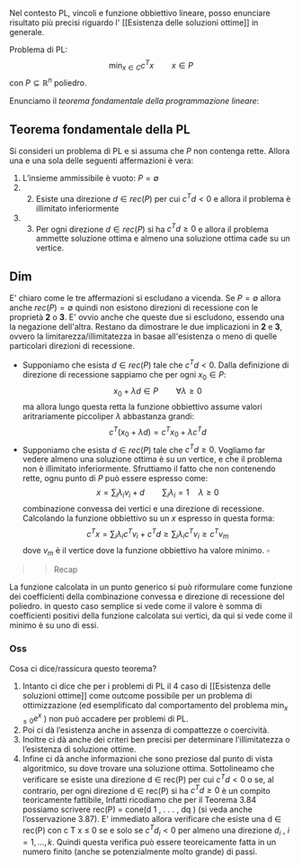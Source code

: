 Nel contesto PL, vincoli e funzione obbiettivo lineare, posso enunciare risultato più precisi riguardo l' [[Esistenza delle soluzioni ottime]] in generale.

Problema di PL:
$$
\min_{x\in C} c^Tx \qquad x \in P
$$
con $P \subseteq \mathbb{R}^n$ poliedro.

Enunciamo il _teorema fondamentale della programmazione lineare_:
## Teorema fondamentale della PL
Si consideri un problema di PL  e si assuma che $P$ non contenga rette. Allora una e una sola delle seguenti affermazioni è vera:
1. L’insieme ammissibile è vuoto: $P = ∅$ 
2. 2. Esiste una direzione $d ∈ rec(P)$ per cui $c^T d < 0$ e allora il problema è illimitato inferiormente 
3. 3. Per ogni direzione $d ∈ rec(P)$ si ha $c^Td ≥ 0$ e allora il problema ammette soluzione ottima e almeno una soluzione ottima cade su un vertice.

## Dim
E' chiaro come le tre affermazioni si escludano a vicenda. Se $P = \emptyset$ allora anche $rec(P)=\emptyset$ quindi non esistono direzioni di recessione con le proprietà **2** o **3**. E' ovvio anche che queste due si escludono, essendo una la negazione dell'altra.
Restano da dimostrare le due implicazioni in **2** e **3**, ovvero la limitarezza/illimitatezza in basae all'esistenza o meno di quelle particolari direzioni di recessione.

- Supponiamo che esista $d \in rec(P)$ tale che $c^Td < 0$. Dalla definizione di direzione di recessione sappiamo che per ogni $x_0 \in P$:
$$
x_0 + \lambda d \in P \qquad \forall \lambda \geq 0
$$
ma allora lungo questa retta la funzione obbiettivo assume valori aritrariamente piccoliper $\lambda$ abbastanza grandi:
$$
c^T(x_0+\lambda d)= c^T x_0 + \lambda c^T d
$$
- Supponiamo che esista $d\in rec(P)$ tale che $c^Td \geq 0$. Vogliamo far vedere almeno una soluzione ottima è su un vertice, e che il problema non è illimitato inferiormente. Sfruttiamo il fatto che non contenendo rette, ognu punto di $P$ può essere espresso come:
$$
x = \sum_i \lambda_i v_i + d \qquad \sum_i \lambda_i = 1 \quad \lambda\geq 0
$$
combinazione convessa dei vertici e una direzione di recessione. Calcolando la funzione obbiettivo su un $x$ espresso in questa forma:
$$
c^Tx = \sum_i \lambda_i c^Tv_i + c^Td \geq \sum_i\lambda_i c^T v_i \geq c^T v_m
$$
dove $v_m$ è il vertice dove la funzione obbiettivo ha valore minimo. $\square$
>> Recap

La funzione calcolata in un punto generico si può riformulare come funzione dei coefficienti della combinazione convessa e direzione di recessione del poliedro. in questo caso semplice si vede come il valore è somma di coefficienti positivi della funzione calcolata sui vertici, da qui si vede come il minimo è su uno di essi.

### Oss
Cosa ci dice/rassicura questo teorema?
1. Intanto ci dice che per i problemi di PL il 4 caso di  [[Esistenza delle soluzioni ottime]] come outcome possibile per un problema di ottimizzazione (ed esemplificato dal comportamento del problema $\min_{x\leq 0} e^x$ ) non può accadere per problemi di PL. 
2. Poi ci dà l’esistenza anche in assenza di compattezze o coercività. 
3. Inoltre ci dà anche dei criteri ben precisi per determinare l’illimitatezza o l’esistenza di soluzione ottime. 
4. Infine ci dà anche informazioni che sono preziose dal punto di vista algoritmico, su dove trovare una soluzione ottima. Sottolineamo che verificare se esiste una direzione d ∈ rec(P) per cui $c^T d < 0$ o se, al contrario, per ogni direzione d ∈ rec(P) si ha $c^Td ≥ 0$ è un compito teoricamente fattibile, Infatti ricodiamo che per il Teorema 3.84 possiamo scrivere rec(P) = cone(d 1 , . . . , dq ) (si veda anche l’osservazione 3.87). E' immediato allora verificare che esiste una d ∈ rec(P) con c T x ≤ 0 se e solo se $c^Td_i < 0$ per almeno una direzione $d_i$ , $i = 1, . . . , k$. Quindi questa verifica può essere teoreicamente fatta in un numero finito (anche se potenzialmente molto grande) di passi.

